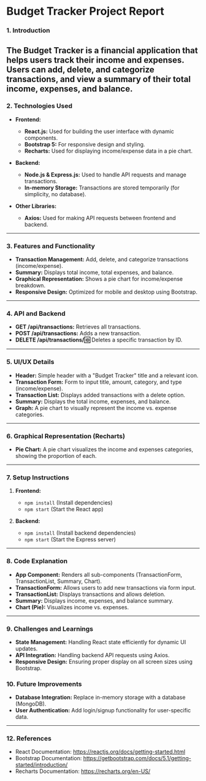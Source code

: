 # **Budget Tracker Project Report**

### **1. Introduction**
The **Budget Tracker** is a financial application that helps users track their income and expenses. Users can add, delete, and categorize transactions, and view a summary of their total income, expenses, and balance.
---

### **2. Technologies Used**

- **Frontend:**
  - **React.js:** Used for building the user interface with dynamic components.
  - **Bootstrap 5:** For responsive design and styling.
  - **Recharts:** Used for displaying income/expense data in a pie chart.

- **Backend:**
  - **Node.js & Express.js:** Used to handle API requests and manage transactions.
  - **In-memory Storage:** Transactions are stored temporarily (for simplicity, no database).

- **Other Libraries:**
  - **Axios:** Used for making API requests between frontend and backend.

---

### **3. Features and Functionality**

- **Transaction Management:** Add, delete, and categorize transactions (income/expense).
- **Summary:** Displays total income, total expenses, and balance.
- **Graphical Representation:** Shows a pie chart for income/expense breakdown.
- **Responsive Design:** Optimized for mobile and desktop using Bootstrap.

---

### **4. API and Backend**

- **GET /api/transactions:** Retrieves all transactions.
- **POST /api/transactions:** Adds a new transaction.
- **DELETE /api/transactions/:id:** Deletes a specific transaction by ID.

---

### **5. UI/UX Details**

- **Header:** Simple header with a "Budget Tracker" title and a relevant icon.
- **Transaction Form:** Form to input title, amount, category, and type (income/expense).
- **Transaction List:** Displays added transactions with a delete option.
- **Summary:** Displays the total income, expenses, and balance.
- **Graph:** A pie chart to visually represent the income vs. expense categories.

---

### **6. Graphical Representation (Recharts)**

- **Pie Chart:** A pie chart visualizes the income and expenses categories, showing the proportion of each.

---

### **7. Setup Instructions**

1. **Frontend:**
   - `npm install` (Install dependencies)
   - `npm start` (Start the React app)

2. **Backend:**
   - `npm install` (Install backend dependencies)
   - `npm start` (Start the Express server)

---

### **8. Code Explanation**

- **App Component:** Renders all sub-components (TransactionForm, TransactionList, Summary, Chart).
- **TransactionForm:** Allows users to add new transactions via form input.
- **TransactionList:** Displays transactions and allows deletion.
- **Summary:** Displays income, expenses, and balance summary.
- **Chart (Pie):** Visualizes income vs. expenses.

---

### **9. Challenges and Learnings**

- **State Management:** Handling React state efficiently for dynamic UI updates.
- **API Integration:** Handling backend API requests using Axios.
- **Responsive Design:** Ensuring proper display on all screen sizes using Bootstrap.


### **10. Future Improvements**

- **Database Integration:** Replace in-memory storage with a database (MongoDB).
- **User Authentication:** Add login/signup functionality for user-specific data.
---

### **12. References**

- React Documentation: https://reactjs.org/docs/getting-started.html
- Bootstrap Documentation: https://getbootstrap.com/docs/5.1/getting-started/introduction/
- Recharts Documentation: https://recharts.org/en-US/
